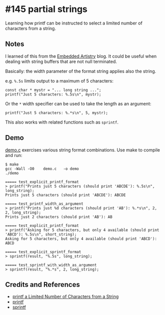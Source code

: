 # #145 partial strings

Learning how printf can be instructed to select a limited number of characters from a string.

## Notes

I learned of this from the [Embedded Artistry](https://embeddedartistry.com/blog/2017/07/05/printf-a-limited-number-of-characters-from-a-string/) blog.
It could be useful when dealing with string buffers that are not null terminated.

Basically: the width parameter of the format string applies also the string.

e.g. `%.5s` limits output to a maximum of 5 characters:

    const char * mystr = "... long string ...";
    printf("Just 5 characters: %.5s\n", mystr);


Or the `*` width specifier can be used to take the length as an argument:

    printf("Just 5 characters: %.*s\n", 5, mystr);

This also works with related functions such as `sprintf`.

## Demo

[demo.c](./demo.c?raw=true) exercises various string format combinations.
Use make to compile and run:

```
$ make
gcc -Wall -O0    demo.c   -o demo
./demo

===== test_explicit_printf_format
> printf("Prints just 5 characters (should print 'ABCDE'): %.5s\n", long_string);
Prints just 5 characters (should print 'ABCDE'): ABCDE

===== test_printf_width_as_argument
> printf("Prints just %d characters (should print 'AB'): %.*s\n", 2, 2, long_string);
Prints just 2 characters (should print 'AB'): AB

===== test_explicit_printf_format
> printf("Asking for 5 characters, but only 4 available (should print 'ABCD'): %.5s\n", short_string);
Asking for 5 characters, but only 4 available (should print 'ABCD'): ABCD

===== test_explicit_sprintf_format
> sprintf(result, "%.5s", long_string);

===== test_sprintf_with_width_as_argument
> sprintf(result, "%.*s", 2, long_string);
```

## Credits and References

* [printf a Limited Number of Characters from a String](https://embeddedartistry.com/blog/2017/07/05/printf-a-limited-number-of-characters-from-a-string/)
* [printf](http://www.cplusplus.com/reference/cstdio/printf/)
* [sprintf](http://www.cplusplus.com/reference/cstdio/sprintf/)
